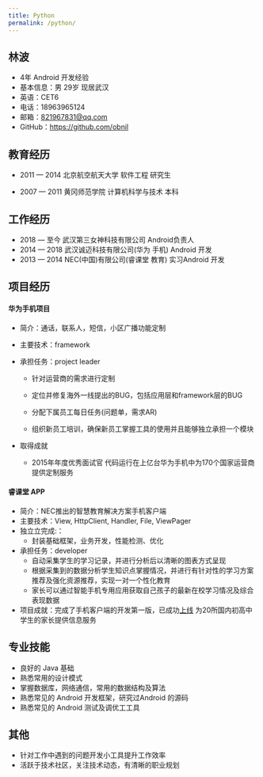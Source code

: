 ```yaml
---
title: Python
permalink: /python/
---
```


## 林波

- 4年 Android 开发经验
- 基本信息：男 29岁 现居武汉
- 英语：CET6
- 电话：18963965124
- 邮箱：821967831@qq.com
- GitHub：https://github.com/obnil

## 教育经历 

- 2011 — 2014 北京航空航天⼤学 软件工程 研究⽣

- 2007 — 2011 ⻩冈师范学院 计算机科学与技术 本科 

## ⼯作经历 

- 2018 — 至今 武汉第三女神科技有限公司 Android负责人
- 2014 — 2018 武汉诚迈科技有限公司(华为 手机) Android 开发
- 2013 — 2014 NEC(中国)有限公司(睿课堂 教育) 实习Android 开发 

## 项⽬经历

#### 华为⼿机项⽬ 

* 简介：通话，联系人，短信，⼩区⼴播功能定制

* 主要技术：framework

* 承担任务：project leader

  - 针对运营商的需求进行定制

  - 定位并修复海外一线提出的BUG，包括应用层和framework层的BUG

  - 分配下属员⼯每⽇任务(问题单，需求AR)

  - 组织新员⼯培训，确保新员⼯掌握⼯具的使⽤并且能够独⽴承担⼀个模块 

* 取得成就

  - 2015年年度优秀面试官 代码运⾏在上亿台华为手机中为170个国家运营商提供定制服务

#### 睿课堂 APP

* 简介：NEC推出的智慧教育解决方案⼿机客户端 
* 主要技术：View, HttpClient, Handler, File, ViewPager
* 独⽴立完成:：
    - 封装基础框架，业务开发，性能检测、优化
* 承担任务：developer
    - ⾃动采集学生的学习记录，并进⾏分析后以清晰的图表方式呈现
    - 根据采集到的数据分析学⽣知识点掌握情况，并进行有针对性的学习⽅案推荐及强化资源推荐，实现⼀对⼀个性化教育
    - 家⻓可以通过智能手机专用应用获取⾃⼰孩子的最新在校学习情况及综合表现数据 
* 项⽬成就：完成了手机客户端的开发第一版，已成功[上线]( http://cn.nec.com/zh_CN/class/ruiklasse.html) 为20所国内初⾼中学生的家长提供信息服务 

## 专业技能 

* 良好的 Java 基础
* 熟悉常⽤的设计模式
* 掌握数据库，网络通信，常用的数据结构及算法
* 熟悉常⻅的 Android 开发框架，研究过Android 的源码
* 熟悉常见的 Android 测试及调优⼯工具 

## 其他 

* 针对⼯作中遇到的问题开发⼩工具提升⼯作效率
* 活跃于技术社区，关注技术动态，有清晰的职业规划